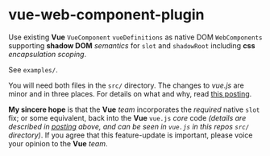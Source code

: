 # vue-web-component-plugin
Use existing **Vue** `VueComponent` `vueDefinitions` as native DOM `WebComponents` supporting **shadow DOM** _semantics_ for `slot` and `shadowRoot` including **css** _encapsulation scoping_.

See `examples/`.

You will need both files in the `src/` directory. The changes to *vue.js*
are minor and in three places. For details on what and why, read [this
posting](https://github.com/vuejs/vue-web-component-wrapper/issues/49).

**My sincere hope** is that the **Vue** _team_ incorporates the _required_ native `slot` fix; or some equivalent, back into the **Vue** `vue.js` _core_ code _(details are described in [posting](https://github.com/vuejs/vue-web-component-wrapper/issues/49) above, and can be seen in `vue.js` in this repos `src/` directory)_. If you agree that this feature-update is important, please voice your opinion to the **Vue** _team_.
